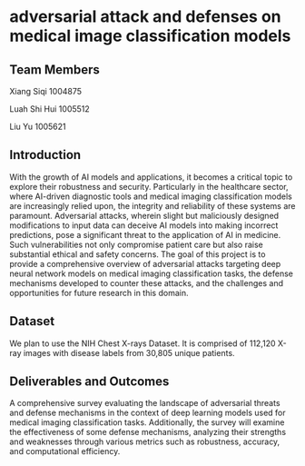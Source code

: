 # adversarial attack and defenses on medical image classification models

## Team Members

Xiang Siqi 1004875

Luah Shi Hui 1005512

Liu Yu 1005621  

## Introduction

With the growth of AI models and applications, it becomes a critical topic to explore their robustness and security. Particularly in the healthcare sector, where AI-driven diagnostic tools and medical imaging classification models are increasingly relied upon, the integrity and reliability of these systems are paramount. Adversarial attacks, wherein slight but maliciously designed modifications to input data can deceive AI models into making incorrect predictions, pose a significant threat to the application of AI in medicine. Such vulnerabilities not only compromise patient care but also raise substantial ethical and safety concerns. The goal of this project is to provide a comprehensive overview of adversarial attacks targeting deep neural network models on medical imaging classification tasks, the defense mechanisms developed to counter these attacks, and the challenges and opportunities for future research in this domain.  

## Dataset

We plan to use the NIH Chest X-rays Dataset. It is comprised of 112,120 X-ray images with disease labels from 30,805 unique patients.  

## Deliverables and Outcomes

A comprehensive survey evaluating the landscape of adversarial threats and defense mechanisms in the context of deep learning models used for medical imaging classification tasks. Additionally, the survey will examine the effectiveness of some defense mechanisms, analyzing their strengths and weaknesses through various metrics such as robustness, accuracy, and computational efficiency.

